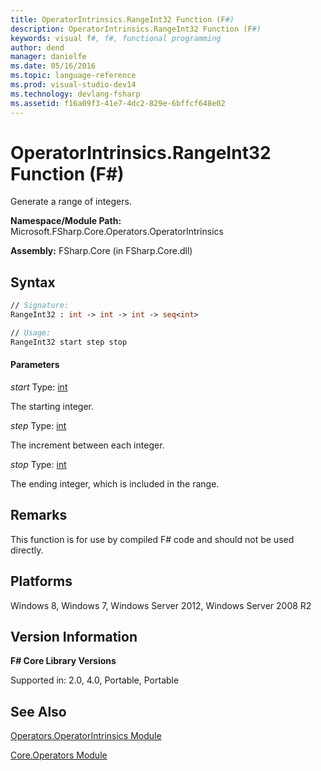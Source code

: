 ```yaml
---
title: OperatorIntrinsics.RangeInt32 Function (F#)
description: OperatorIntrinsics.RangeInt32 Function (F#)
keywords: visual f#, f#, functional programming
author: dend
manager: danielfe
ms.date: 05/16/2016
ms.topic: language-reference
ms.prod: visual-studio-dev14
ms.technology: devlang-fsharp
ms.assetid: f16a09f3-41e7-4dc2-829e-6bffcf648e02 
---
```


# OperatorIntrinsics.RangeInt32 Function (F#)

Generate a range of integers.

**Namespace/Module Path:** Microsoft.FSharp.Core.Operators.OperatorIntrinsics

**Assembly:** FSharp.Core (in FSharp.Core.dll)


## Syntax

```fsharp
// Signature:
RangeInt32 : int -> int -> int -> seq<int>

// Usage:
RangeInt32 start step stop
```

#### Parameters
*start*
Type: [int](https://msdn.microsoft.com/library/025d5455-3622-4ea5-9573-3ecbd4ee1375)


The starting integer.


*step*
Type: [int](https://msdn.microsoft.com/library/025d5455-3622-4ea5-9573-3ecbd4ee1375)


The increment between each integer.


*stop*
Type: [int](https://msdn.microsoft.com/library/025d5455-3622-4ea5-9573-3ecbd4ee1375)


The ending integer, which is included in the range.


## Remarks
This function is for use by compiled F# code and should not be used directly.

## Platforms
Windows 8, Windows 7, Windows Server 2012, Windows Server 2008 R2


## Version Information
**F# Core Library Versions**

Supported in: 2.0, 4.0, Portable, Portable

## See Also
[Operators.OperatorIntrinsics Module](Operators.OperatorIntrinsics-Module-%5BFSharp%5D.md)

[Core.Operators Module](Core.Operators-Module-%5BFSharp%5D.md)